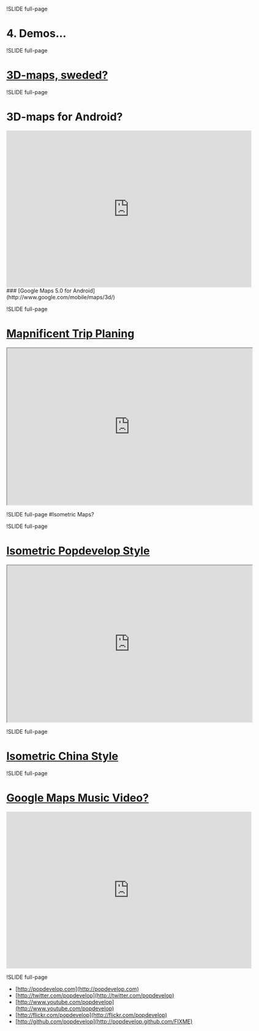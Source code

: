 !SLIDE full-page

# 4. Demos...

!SLIDE full-page

# [3D-maps, sweded?](http://bit.ly/fxBpw0)

!SLIDE full-page

# 3D-maps for Android?
<iframe title="YouTube video player" width="640" height="410"
src="http://www.youtube.com/embed/TAh4yiCzgKw" frameborder="0"
allowfullscreen></iframe>
### [Google Maps 5.0 for Android](http://www.google.com/mobile/maps/3d/)

!SLIDE full-page

# [Mapnificent Trip Planing](http://www.mapnificent.net/torino/#/?lat0=45.061105116935906&lng0=7.713054452050756&t0=15)
<iframe title="Mapnificent Trip Planing" width="640" height="410"
src="http://www.mapnificent.net/torino/#/?lat0=45.061105116935906&lng0=7.713054452050756&t0=15"
framborder="0"></iframe>

!SLIDE full-page
#Isometric Maps?

!SLIDE full-page

# [Isometric Popdevelop Style](http://sewa.se/isometric/)
<iframe title="Mapnificent Trip Planing" width="640" height="410"
src="http://sewa.se/isometric"
framborder="0"></iframe>

!SLIDE full-page

# [Isometric China Style](http://bit.ly/fpzq1Q)

!SLIDE full-page

# [Google Maps Music Video?](http://www.thewildernessdowntown.com/)

<iframe title="YouTube video player" width="640" height="410"
src="http://www.youtube.com/embed/w44cdIOor7E#t=1m5s" frameborder="0"
allowfullscreen></iframe>

!SLIDE full-page

* [http://popdevelop.com](http://popdevelop.com)
* [http://twitter.com/popdevelop](http://twitter.com/popdevelop)
* [http://www.youtube.com/popdevelop](http://www.youtube.com/popdevelop)
* [http://flickr.com/popdevelop](http://flickr.com/popdevelop)
* [http://github.com/popdevelop](http://popdevelop.github.com/FIXME)

